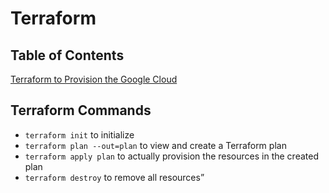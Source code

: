 # Terraform

## Table of Contents
[Terraform to Provision the Google Cloud]("/terraform-google-cloud/index.md")


## Terraform Commands
- `terraform init` to initialize
- `terraform plan --out=plan` to view and create a Terraform plan
- `terraform apply plan` to actually provision the resources in the created plan
- `terraform destroy` to remove all resources”
